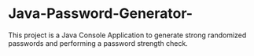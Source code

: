# Java-Password-Generator-
This project is a Java Console Application to generate strong randomized passwords and performing a password strength check.

